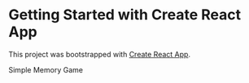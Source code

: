 # Getting Started with Create React App

This project was bootstrapped with [Create React App](https://github.com/facebook/create-react-app).

Simple Memory Game
